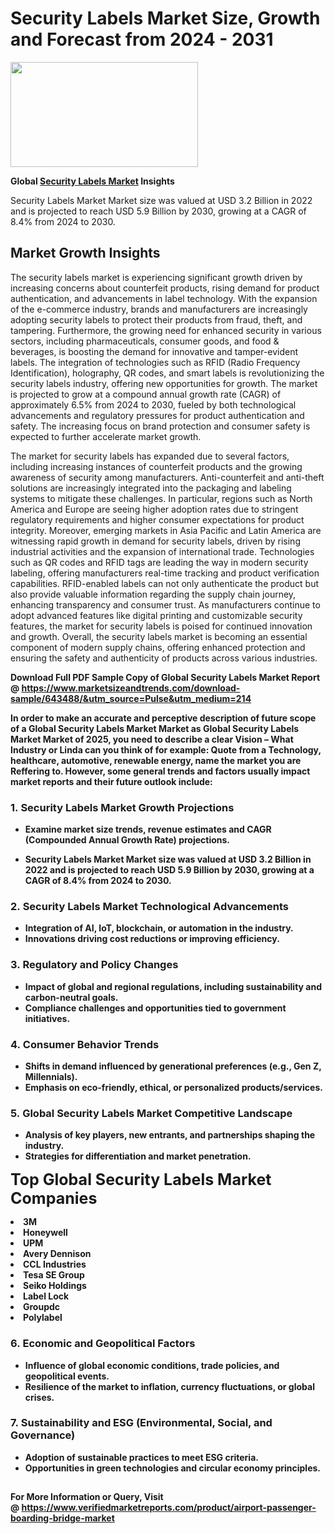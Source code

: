 <H1>Security Labels Market Size, Growth and Forecast from 2024 - 2031</H1><img class="aligncenter size-medium wp-image-584254" src="https://thirdeyenews.in/wp-content/uploads/2024/09/Global-Market-Research-300x168.jpeg" alt="" width="300" height="168" /><p><strong>Global&nbsp;<a href="https://www.marketsizeandtrends.com/download-sample/643488/&amp;utm_source=Pulse&amp;utm_medium=214">Security Labels Market</a> Insights</strong></p><p>Security Labels Market Market size was valued at USD 3.2 Billion in 2022 and is projected to reach USD 5.9 Billion by 2030, growing at a CAGR of 8.4% from 2024 to 2030.</p><p><h2>Market Growth Insights</h2> <p>The security labels market is experiencing significant growth driven by increasing concerns about counterfeit products, rising demand for product authentication, and advancements in label technology. With the expansion of the e-commerce industry, brands and manufacturers are increasingly adopting security labels to protect their products from fraud, theft, and tampering. Furthermore, the growing need for enhanced security in various sectors, including pharmaceuticals, consumer goods, and food & beverages, is boosting the demand for innovative and tamper-evident labels. The integration of technologies such as RFID (Radio Frequency Identification), holography, QR codes, and smart labels is revolutionizing the security labels industry, offering new opportunities for growth. The market is projected to grow at a compound annual growth rate (CAGR) of approximately 6.5% from 2024 to 2030, fueled by both technological advancements and regulatory pressures for product authentication and safety. The increasing focus on brand protection and consumer safety is expected to further accelerate market growth.</p> <p><strong></strong></p> <p>The market for security labels has expanded due to several factors, including increasing instances of counterfeit products and the growing awareness of security among manufacturers. Anti-counterfeit and anti-theft solutions are increasingly integrated into the packaging and labeling systems to mitigate these challenges. In particular, regions such as North America and Europe are seeing higher adoption rates due to stringent regulatory requirements and higher consumer expectations for product integrity. Moreover, emerging markets in Asia Pacific and Latin America are witnessing rapid growth in demand for security labels, driven by rising industrial activities and the expansion of international trade. Technologies such as QR codes and RFID tags are leading the way in modern security labeling, offering manufacturers real-time tracking and product verification capabilities. RFID-enabled labels can not only authenticate the product but also provide valuable information regarding the supply chain journey, enhancing transparency and consumer trust. As manufacturers continue to adopt advanced features like digital printing and customizable security features, the market for security labels is poised for continued innovation and growth. Overall, the security labels market is becoming an essential component of modern supply chains, offering enhanced protection and ensuring the safety and authenticity of products across various industries.</p> <p><strong></p><p><span class=""><strong>Download Full PDF Sample Copy of Global Security Labels Market Report</strong> @ <a href="https://www.marketsizeandtrends.com/download-sample/643488/&amp;utm_source=Pulse&amp;utm_medium=214" target="_blank">https://www.marketsizeandtrends.com/download-sample/643488/&amp;utm_source=Pulse&amp;utm_medium=214</a></span></p><p>In order to make an accurate and perceptive description of future scope of a Global&nbsp;Security Labels Market Market as Global&nbsp;Security Labels Market Market of 2025, you need to describe a clear Vision &ndash; What Industry or Linda can you think of for example: Quote from a Technology, healthcare, automotive, renewable energy, name the market you are Reffering to. However, some general trends and factors usually impact market reports and their future outlook include:</p><h3>1.&nbsp;<strong>Security Labels Market Growth Projections</strong></h3><ul><li>Examine market size trends, revenue estimates and CAGR (Compounded Annual Growth Rate) projections.</li><li><p>Security Labels Market Market size was valued at USD 3.2 Billion in 2022 and is projected to reach USD 5.9 Billion by 2030, growing at a CAGR of 8.4% from 2024 to 2030.</p></li></ul><h3>2.&nbsp;<strong>Security Labels Market Technological Advancements</strong></h3><ul><li>Integration of AI, IoT, blockchain, or automation in the industry.</li><li>Innovations driving cost reductions or improving efficiency.</li></ul><h3>3.&nbsp;<strong>Regulatory and Policy Changes</strong></h3><ul><li>Impact of global and regional regulations, including sustainability and carbon-neutral goals.</li><li>Compliance challenges and opportunities tied to government initiatives.</li></ul><h3>4.&nbsp;<strong>Consumer Behavior Trends</strong></h3><ul><li>Shifts in demand influenced by generational preferences (e.g., Gen Z, Millennials).</li><li>Emphasis on eco-friendly, ethical, or personalized products/services.</li></ul><h3>5.&nbsp;<strong>Global Security Labels Market Competitive Landscape</strong></h3><ul><li>Analysis of key players, new entrants, and partnerships shaping the industry.</li><li>Strategies for differentiation and market penetration.</li></ul><p data-pm-slice="1 1 []"><span style="color: inherit; font-family: inherit; font-size: 25px;">Top Global Security Labels Market Companies</span></p><div class="" data-test-id=""><p><li>3M</li><li> Honeywell</li><li> UPM</li><li> Avery Dennison</li><li> CCL Industries</li><li> Tesa SE Group</li><li> Seiko Holdings</li><li> Label Lock</li><li> Groupdc</li><li> Polylabel</li></p></div><h3>6.&nbsp;<strong>Economic and Geopolitical Factors</strong></h3><ul><li>Influence of global economic conditions, trade policies, and geopolitical events.</li><li>Resilience of the market to inflation, currency fluctuations, or global crises.</li></ul><h3>7.&nbsp;<strong>Sustainability and ESG (Environmental, Social, and Governance)</strong></h3><ul><li>Adoption of sustainable practices to meet ESG criteria.</li><li>Opportunities in green technologies and circular economy principles.</li></ul><h2><strong style="font-size: 14px;">For More Information or Query, Visit @&nbsp;</strong><a style="background-color: #ffffff; font-size: 14px;" href="https://www.marketsizeandtrends.com/report/security-labels-market/" target="_blank">https://www.verifiedmarketreports.com/product/airport-passenger-boarding-bridge-market</a></h2>
